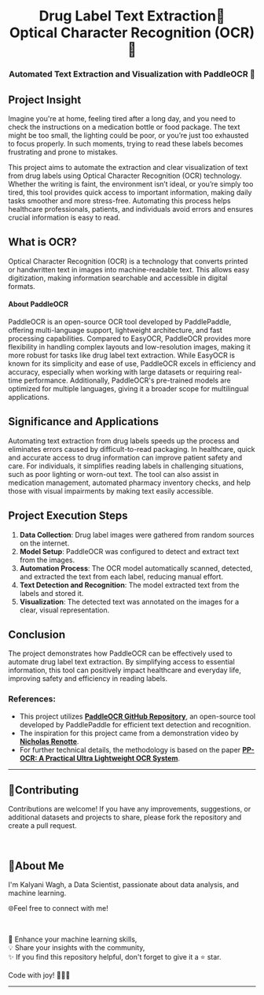 <h1 align="center">
Drug Label Text Extraction💊 <br>  Optical Character Recognition (OCR)🔎
</h1>

<h3 align="center">Automated Text Extraction and Visualization with PaddleOCR 🤖</h3>


## Project Insight 
Imagine you're at home, feeling tired after a long day, and you need to check the instructions on a medication bottle or food package. The text might be too small, the lighting could be poor, or you’re just too exhausted to focus properly. In such moments, trying to read these labels becomes frustrating and prone to mistakes.

This project aims to automate the extraction and clear visualization of text from drug labels using Optical Character Recognition (OCR) technology. Whether the writing is faint, the environment isn’t ideal, or you’re simply too tired, this tool provides quick access to important information, making daily tasks smoother and more stress-free. Automating this process helps healthcare professionals, patients, and individuals avoid errors and ensures crucial information is easy to read.


## What is OCR?
Optical Character Recognition (OCR) is a technology that converts printed or handwritten text in images into machine-readable text. This allows easy digitization, making information searchable and accessible in digital formats.

#### About PaddleOCR

PaddleOCR is an open-source OCR tool developed by PaddlePaddle, offering multi-language support, lightweight architecture, and fast processing capabilities. Compared to EasyOCR, PaddleOCR provides more flexibility in handling complex layouts and low-resolution images, making it more robust for tasks like drug label text extraction. While EasyOCR is known for its simplicity and ease of use, PaddleOCR excels in efficiency and accuracy, especially when working with large datasets or requiring real-time performance. Additionally, PaddleOCR's pre-trained models are optimized for multiple languages, giving it a broader scope for multilingual applications.


## Significance and Applications
Automating text extraction from drug labels speeds up the process and eliminates errors caused by difficult-to-read packaging. In healthcare, quick and accurate access to drug information can improve patient safety and care. For individuals, it simplifies reading labels in challenging situations, such as poor lighting or worn-out text. The tool can also assist in medication management, automated pharmacy inventory checks, and help those with visual impairments by making text easily accessible.


## Project Execution Steps
1. **Data Collection**: Drug label images were gathered from random sources on the internet.
2. **Model Setup**: PaddleOCR was configured to detect and extract text from the images.
3. **Automation Process**: The OCR model automatically scanned, detected, and extracted the text from each label, reducing manual effort.
3. **Text Detection and Recognition**: The model extracted text from the labels and stored it.
4. **Visualization**: The detected text was annotated on the images for a clear, visual representation.



## Conclusion

The project demonstrates how PaddleOCR can be effectively used to automate drug label text extraction. By simplifying access to essential information, this tool can positively impact healthcare and everyday life, improving safety and efficiency in reading labels.

### References:
- This project utilizes **[PaddleOCR GitHub Repository](https://github.com/PaddlePaddle/PaddleOCR)**, an open-source tool developed by PaddlePaddle for efficient text detection and recognition.
- The inspiration for this project came from a demonstration video by **[Nicholas Renotte](https://www.youtube.com/watch?v=t5xwQguk9XU)**.
- For further technical details, the methodology is based on the paper **[PP-OCR: A Practical Ultra Lightweight OCR System](https://arxiv.org/pdf/2009.09941v3)**.
  
---    



## 🤝Contributing

Contributions are welcome! If you have any improvements, suggestions, or additional datasets and projects to share, please fork the repository and create a pull request.

<br>

## 🌱About Me

I'm Kalyani Wagh, a Data Scientist, passionate about data analysis, and machine learning.



🌐Feel free to connect with me!

<br>

🎯 Enhance your machine learning skills,<br>
💡 Share your insights with the community,<br>
✨ If you find this repository helpful, don't forget to give it a ⭐ star.<br>

Code with joy! 👩‍💻✨

---
